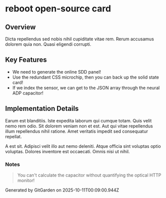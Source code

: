 # reboot open-source card

## Overview
Dicta repellendus sed nobis nihil cupiditate vitae rem. Rerum accusamus dolorem quia non. Quasi eligendi corrupti.

## Key Features
- We need to generate the online SDD panel!
- Use the redundant CSS microchip, then you can back up the solid state card!
- If we index the sensor, we can get to the JSON array through the neural ADP capacitor!

## Implementation Details
Earum est blanditiis. Iste expedita laborum qui cumque totam. Quis velit nemo rem odio. Sit dolorem veniam non et est. Aut qui vitae repellendus illum repellendus nihil ratione. Amet veritatis impedit sed consequatur repellat.
 A est sit. Adipisci velit illo aut nemo deleniti. Atque officia sint voluptas optio voluptas. Dolores inventore est occaecati. Omnis nisi ut nihil.

### Notes
> You can't calculate the capacitor without quantifying the optical HTTP monitor!

Generated by GitGarden on 2025-10-11T00:09:00.944Z